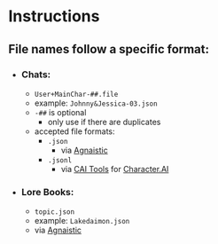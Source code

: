 # Instructions
## File names follow a specific format:
- ### Chats: 
    - `User+MainChar-##.file`
    - example: `Johnny&Jessica-03.json`
    - `-##` is optional
        - only use if there are duplicates
    - accepted file formats:
        - `.json`
            - via [Agnaistic](https://agnai.chat)
        - `.jsonl`
            - via [CAI Tools](https://chromewebstore.google.com/detail/cai-tools/nbhhncgkhacdaaccjbbadkpdiljedlje?hl=en&pli=1) for [Character.AI](https://character.ai)
- ### Lore Books:
    - `topic.json`
    - example: `Lakedaimon.json`
    - via [Agnaistic](https://agnai.chat)
